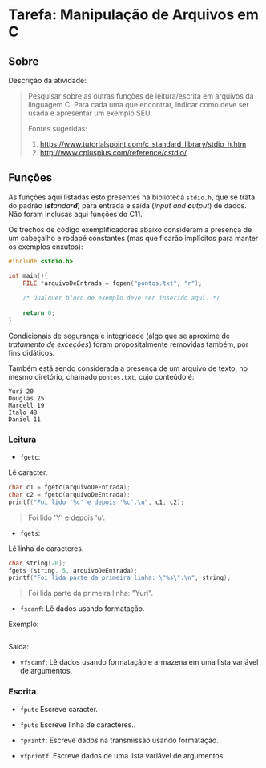 # Tarefa: Manipulação de Arquivos em C

## Sobre

Descrição da atividade:
> Pesquisar sobre as outras funções de leitura/escrita em arquivos da linguagem C. 
> Para cada uma que encontrar, indicar como deve ser usada e apresentar um exemplo SEU.
> 
> Fontes sugeridas:
> 1. https://www.tutorialspoint.com/c_standard_library/stdio_h.htm
> 2. http://www.cplusplus.com/reference/cstdio/

## Funções
As funções aqui listadas esto presentes na biblioteca ```stdio.h```, que se trata
do padrão (_**st**andar**d**_) para entrada e saída (_**i**nput and **o**utput_)
de dados. Não foram inclusas aqui funções do C11.

Os trechos de código exemplificadores abaixo consideram a presença de um cabeçalho e
rodapé constantes (mas que ficarão implícitos para manter os exemplos enxutos):

```C
#include <stdio.h>

int main(){
    FILE *arquivoDeEntrada = fopen("pontos.txt", "r");
    
    /* Qualquer bloco de exemplo deve ser inserido aqui. */
    
    return 0;
}
```

Condicionais de segurança e integridade (algo que se aproxime de _tratamento de exceções_)
foram propositalmente removidas também, por fins didáticos.

Também está sendo considerada a presença de um arquivo de texto,
no mesmo diretório, chamado ```pontos.txt```, cujo conteúdo é:

```
Yuri 20
Douglas 25
Marcell 19
Italo 48
Daniel 11
```

### Leitura

* ```fgetc```:

Lê caracter.

```C
char c1 = fgetc(arquivoDeEntrada);
char c2 = fgetc(arquivoDeEntrada);
printf("Foi lido '%c' e depois '%c'.\n", c1, c2);
```

> Foi lido 'Y' e depois 'u'.

* ```fgets```:

Lê linha de caracteres.

```C
char string[20];
fgets (string, 5, arquivoDeEntrada);
printf("Foi lida parte da primeira linha: \"%s\".\n", string);
```

> Foi lida parte da primeira linha: "Yuri".

* ```fscanf```:
Lê dados usando formatação.

Exemplo:

```C

```

Saída:

> 

* ```vfscanf```:
Lê dados usando formatação e armazena em uma lista variável de argumentos.

### Escrita

* ```fputc```
Escreve caracter.

* ```fputs```
Escreve linha de caracteres..

* ```fprintf```:
Escreve dados na transmissão usando formatação.

* ```vfprintf```:
Escreve dados de uma lista variável de argumentos.

